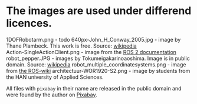 # The images are used under differend licences. 

1DOFRobotarm.png - todo
640px-John_H_Conway_2005.jpg - image by Thane Plambeck. This work is free. Source: [wikipedia](https://commons.wikimedia.org/wiki/File:John_H_Conway_2005_(cropped).jpg)  
Action-SingleActionClient.png - image from the [ROS 2 documentation](https://docs.ros.org/en/foxy/Tutorials/Understanding-ROS2-Actions.html)
robot_pepper.JPG - images by Tokumeigakarinoaoshima. Image is in public domain. Source: [wikipedia](https://commons.wikimedia.org/wiki/File:SoftBank_pepper.JPG)
robot_multiple_coordinatesystems.png - image from [the ROS-wiki](https://wiki.ros.org/tf2)
architectuur-WOR1920-S2.png - image by students from the HAN university of Applied Sciences.

All files with `pixabay` in their name are released in the public domain and were found by the author on [Pixabay](https://pixabay.com). 



